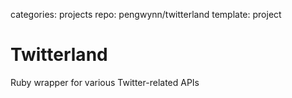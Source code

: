 categories: projects
repo: pengwynn/twitterland
template: project

# Twitterland

Ruby wrapper for various Twitter-related APIs

<!--more -->
